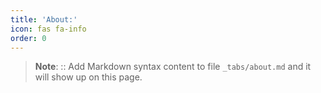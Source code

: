 ```yaml
---
title: 'About:'
icon: fas fa-info
order: 0
---
```



> **Note**: :: Add Markdown syntax content to file `_tabs/about.md` and it will show up on this page.
